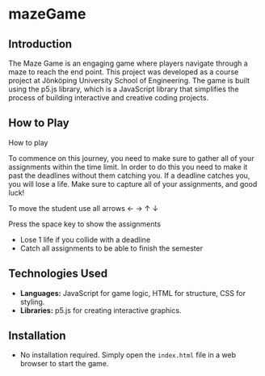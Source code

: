 # mazeGame

## Introduction

The Maze Game is an engaging game where players navigate through a maze to reach the end point. This project was developed as a course project at Jönköping University School of Engineering. The game is built using the p5.js library, which is a JavaScript library that simplifies the process of building interactive and creative coding projects.

## How to Play

How to play

To commence on this journey, you need to make sure to gather all of your assignments within the time limit. In order to do this you need to make it past the deadlines without them catching you. If a deadline catches you, you will lose a life. Make sure to capture all of your assignments, and good luck!

To move the student use all arrows ← → ↑ ↓

Press the space key to show the assignments

- Lose 1 life if you collide with a deadline
- Catch all assignments to be able to finish the semester

## Technologies Used

- **Languages:** JavaScript for game logic, HTML for structure, CSS for styling.
- **Libraries:** p5.js for creating interactive graphics.

## Installation

- No installation required. Simply open the `index.html` file in a web browser to start the game.
